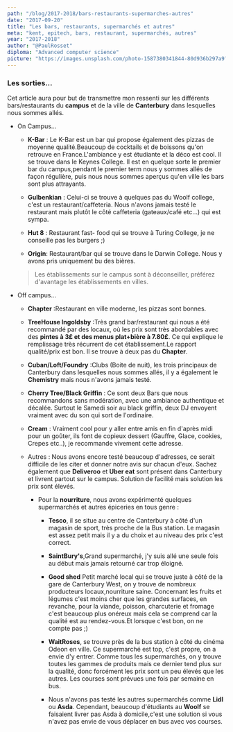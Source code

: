 ```yaml
---
path: "/blog/2017-2018/bars-restaurants-supermarches-autres"
date: "2017-09-20"
title: "Les bars, restaurants, supermarchés et autres"
meta: "kent, epitech, bars, restaurant, supermarchés, autres"
year: "2017-2018"
author: "@PaulRosset"
diploma: "Advanced computer science"
picture: "https://images.unsplash.com/photo-1587380341844-80d936b297a9?ixlib=rb-4.0.3&ixid=M3wxMjA3fDB8MHxwaG90by1wYWdlfHx8fGVufDB8fHx8fA%3D%3D&auto=format&fit=crop&w=1471&q=80"
---
```


### Les sorties...

Cet article aura pour but de transmettre mon ressenti sur les différents bars/restaurants du **campus** et de la ville de **Canterbury** dans lesquelles nous sommes allés.

- On Campus...

  - **K-Bar** : Le K-Bar est un bar qui propose également des pizzas de moyenne qualité.Beaucoup de cocktails et de boissons qu'on retrouve en France.L'ambiance y est étudiante et la déco est cool. Il se trouve dans le Keynes College. Il est en quelque sorte le premier bar du campus,pendant le premier term nous y sommes allés de façon régulière, puis nous nous sommes aperçus qu'en ville les bars sont plus attrayants.

  - **Gulbenkian** : Celui-ci se trouve à quelques pas du Woolf college, c'est un restaurant/caffeteria. Nous n'avons jamais testé le restaurant mais plutôt le côté caffeteria (gateaux/café etc...) qui est sympa.

  - **Hut 8** : Restaurant fast- food qui se trouve à Turing College, je ne conseille pas les burgers ;)

  - **Origin**: Restaurant/bar qui se trouve dans le Darwin College. Nous y avons pris uniquement bu des bières.

  > Les établissements sur le campus sont à déconseiller, préférez d'avantage les établissements en villes.

- Off campus...

  - **Chapter** :Restaurant en ville moderne, les pizzas sont bonnes.

  - **TreeHouse Ingoldsby** :Très grand bar/restaurant qui nous a été recommandé par des locaux, où les prix sont très abordables avec des **pintes à 3£ et des menus plat+bière à 7.80£**. Ce qui explique le remplissage très récurrent de cet établissement.Le rapport qualité/prix est bon. Il se trouve à deux pas du **Chapter**.

  - **Cuban/Loft/Foundry** :Clubs (Boite de nuit), les trois principaux de Canterbury dans lesquelles nous sommes allés, il y a également le **Chemistry** mais nous n'avons jamais testé.

  - **Cherry Tree/Black Griffin** : Ce sont deux Bars que nous recommandons sans modération, avec une ambiance authentique et décalée. Surtout le Samedi soir au black griffin, deux DJ envoyent vraiment avec du son qui sort de l'ordinaire.

  - **Cream** : Vraiment cool pour y aller entre amis en fin d'après midi pour un goûter, ils font de copieux dessert (Gauffre, Glace, cookies, Crepes etc..), je recommande vivement cette adresse.

  - Autres : Nous avons encore testé beaucoup d'adresses, ce serait difficile de les citer et donner notre avis sur chacun d'eux. Sachez également que **Deliveroo** et **Uber eat** sont présent dans Canterbury et livrent partout sur le campus. Solution de facilité mais solution les prix sont élevés.

    - Pour la **nourriture**, nous avons expérimenté quelques supermarchés et autres épiceries en tous genre :

      - **Tesco**, il se situe au centre de Canterbury à côté d'un magasin de sport, très proche de la Bus station. Le magasin est assez petit mais il y a du choix et au niveau des prix c'est correct.

      - **SaintBury's**,Grand supermarché, j'y suis allé une seule fois au début mais jamais retourné car trop éloigné.

      - **Good shed** Petit marché local qui se trouve juste à côté de la gare de Canterbury West, on y trouve de nombreux producteurs locaux,nourriture saine. Concernant les fruits et légumes c'est moins cher que les grandes surfaces, en revanche, pour la viande, poisson, charcuterie et fromage c'est beaucoup plus onéreux mais cela se comprend car la qualité est au rendez-vous.Et lorsque c'est bon, on ne compte pas ;)

      - **WaitRoses**, se trouve près de la bus station à côté du cinéma Odeon en ville. Ce supermarché est top, c'est propre, on a envie d'y entrer. Comme tous les supermarchés, on y trouve toutes les gammes de produits mais ce dernier tend plus sur la qualité, donc forcément les prix sont un peu élevés que les autres. Les courses sont prévues une fois par semaine en bus.

      - Nous n'avons pas testé les autres supermarchés comme **Lidl** ou **Asda**. Cependant, beaucoup d'étudiants au **Woolf** se faisaient livrer pas Asda à domicile,c'est une solution si vous n'avez pas envie de vous déplacer en bus avec vos courses.
